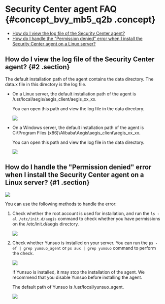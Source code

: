 # Security Center agent FAQ {#concept_bvy_mb5_q2b .concept}

-   [How do I view the log file of the Security Center agent?](#)
-   [How do I handle the "Permission denied" error when I install the Security Center agent on a Linux server?](#)

## How do I view the log file of the Security Center agent? {#2 .section}

The default installation path of the agent contains the data directory. The data.x file in this directory is the log file.

-   On a Linux server, the default installation path of the agent is /usr/local/aegis/aegis\_client/aegis\_xx\_xx.

    You can open this path and view the log file in the data directory.

    ![](images/8966_en-US.png)

-   On a Windows server, the default installation path of the agent is C:\\Program Files \(x86\)\\Alibaba\\Aegis\\aegis\_client\\aegis\_xx\_xx.

    You can open this path and view the log file in the data directory.

    ![](images/8967_en-US.png)


## How do I handle the "Permission denied" error when I install the Security Center agent on a Linux server? {#1 .section}

![](images/8509_en-US.jpg)

You can use the following methods to handle the error:

1.  Check whether the root account is used for installation, and run the `ls -al /etc/init.d/aegis` command to check whether you have permissions on the /etc/init.d/aegis directory.

    ![](images/8510_en-US.png)

2.  Check whether Yunsuo is installed on your server. You can run the `ps -ef | grep yunsuo_agent` or `ps aux | grep yunsuo` command to perform the check.

    ![](images/8511_en-US.png)

    If Yunsuo is installed, it may stop the installation of the agent. We recommend that you disable Yunsuo before installing the agent.

    The default path of Yunsuo is /usr/local/yunsuo\_agent.

    ![](images/8512_en-US.png)


